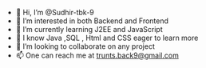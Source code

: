 - 👋 Hi, I’m @Sudhir-tbk-9
- 👀 I’m interested in both Backend and Frontend
- 🌱 I’m currently learning J2EE and JavaScript
- 🧠 I know Java ,SQL , Html and CSS eager to learn more
- 💞️ I’m looking to collaborate on any project 
- 📫 One can reach me at trunts.back9@gmail.com 

